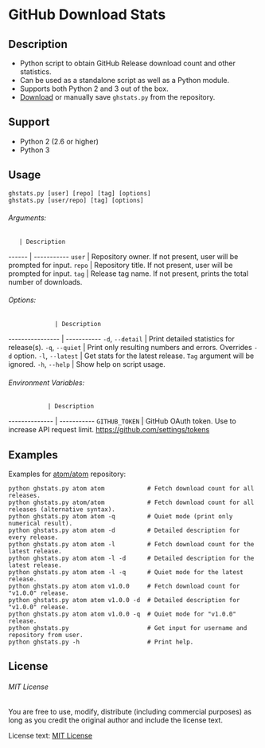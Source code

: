 # GitHub Download Stats

## Description

- Python script to obtain GitHub Release download count and other statistics.
- Can be used as a standalone script as well as a Python module.
- Supports both Python 2 and 3 out of the box.
- [Download](https://github.com/kefir500/ghstats/releases/latest) or manually save `ghstats.py` from the repository.

## Support

- Python 2 (2.6 or higher)
- Python 3

## Usage

```
ghstats.py [user] [repo] [tag] [options]
ghstats.py [user/repo] [tag] [options]
```

###### Arguments:

       | Description
------ | -----------
`user` | Repository owner. If not present, user will be prompted for input.
`repo` | Repository title. If not present, user will be prompted for input.
`tag`  | Release tag name. If not present, prints the total number of downloads.

###### Options:

                 | Description
---------------- | -----------
`-d`, `--detail` | Print detailed statistics for release(s).
`-q`, `--quiet`  | Print only resulting numbers and errors. Overrides `-d` option.
`-l`, `--latest` | Get stats for the latest release. `Tag` argument will be ignored.
`-h`, `--help`   | Show help on script usage.

###### Environment Variables:

               | Description
-------------- | -----------
`GITHUB_TOKEN` | GitHub OAuth token. Use to increase API request limit. https://github.com/settings/tokens

## Examples

Examples for [atom/atom](https://github.com/atom/atom) repository:

```Shell
python ghstats.py atom atom            # Fetch download count for all releases.
python ghstats.py atom/atom            # Fetch download count for all releases (alternative syntax).
python ghstats.py atom atom -q         # Quiet mode (print only numerical result).
python ghstats.py atom atom -d         # Detailed description for every release.
python ghstats.py atom atom -l         # Fetch download count for the latest release.
python ghstats.py atom atom -l -d      # Detailed description for the latest release.
python ghstats.py atom atom -l -q      # Quiet mode for the latest release.
python ghstats.py atom atom v1.0.0     # Fetch download count for "v1.0.0" release.
python ghstats.py atom atom v1.0.0 -d  # Detailed description for "v1.0.0" release.
python ghstats.py atom atom v1.0.0 -q  # Quiet mode for "v1.0.0" release.
python ghstats.py                      # Get input for username and repository from user.
python ghstats.py -h                   # Print help.
```

## License

###### MIT License

You are free to use, modify, distribute (including commercial purposes) as long as you credit the original author and include the license text.

License text: [MIT License](https://raw.githubusercontent.com/kefir500/ghstats/master/LICENSE)
